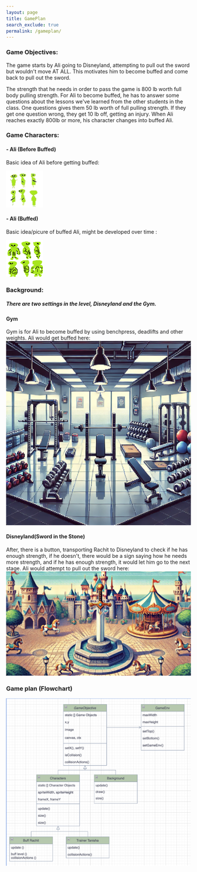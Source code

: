 ```yaml
---
layout: page 
title: GamePlan
search_exclude: true
permalink: /gameplan/
---
```

### Game Objectives:
The game starts by Ali going to Disneyland, attempting to pull out the sword but wouldn't move AT ALL. This motivates him to become buffed and come back to pull out the sword. 

The strength that he needs in order to pass the game is 800 lb worth full body pulling strength.
For Ali to become buffed, he has to answer some questions about the lessons we've learned from the other students in the class. 
One questions gives them 50 lb worth of full pulling strength. If they get one question wrong, they get 10 lb off, getting an injury. 
When Ali reaches exactly 800lb or more, his character changes into buffed Ali.

### Game Characters: 
#### - Ali (Before Buffed)
Basic idea of Ali before getting buffed:

![alt text](images/gamify/Ali_Before_Buffed.png)

#### - Ali (Buffed)
Basic idea/picure of  buffed Ali, might be developed over time :

![alt text](<images/gamify/pixil-frame-0 (3).png>)


### Background:
##### There are two settings in the level, Disneyland and the Gym.
#### Gym 
Gym is for Ali to become buffed by using benchpress, deadlifts and other weights. 
Ali would get buffed here: 
![alt text](images/gamify/gym.png)

#### Disneyland(Sword in the Stone)
After, there is a button, transporting Rachit to Disneyland to check if he has enough strength, if he doesn't, there would be a sign saying how he needs more strength, and if he has enough strength, it would let him go to the next stage.
Ali would attempt to pull out the sword here:
![alt text](images/gamify/disneyland.png)

### Game plan (Flowchart)
![alt text](images/gamify/IMG_7590.png)